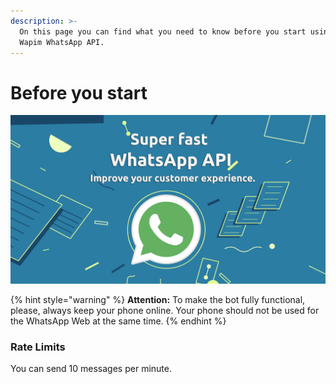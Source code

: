 ```yaml
---
description: >-
  On this page you can find what you need to know before you start using the
  Wapim WhatsApp API.
---
```


# Before you start
![](.gitbook/assets/og.jpg)

{% hint style="warning" %}
**Attention:** To make the bot fully functional, please, always keep your phone online. Your phone should not be used for the WhatsApp Web at the same time.
{% endhint %}



### Rate Limits

You can send 10 messages per minute.

